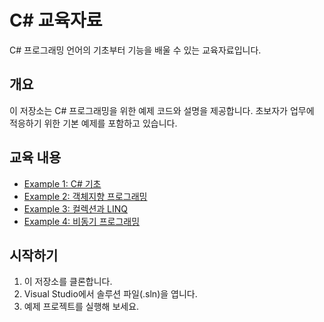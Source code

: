 # C# 교육자료

C# 프로그래밍 언어의 기초부터 기능을 배울 수 있는 교육자료입니다.

## 개요

이 저장소는 C# 프로그래밍을 위한 예제 코드와 설명을 제공합니다. 초보자가 업무에 적응하기 위한 기본 예제를 포함하고 있습니다.

## 교육 내용

- [Example 1: C# 기초](../../wiki/Example-1)
- [Example 2: 객체지향 프로그래밍](../../wiki/Example-2)
- [Example 3: 컬렉션과 LINQ](../../wiki/Example-3)
- [Example 4: 비동기 프로그래밍](../../wiki/Example-4)

## 시작하기

1. 이 저장소를 클론합니다.
2. Visual Studio에서 솔루션 파일(.sln)을 엽니다.
3. 예제 프로젝트를 실행해 보세요.
